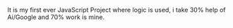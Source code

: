 It is my first ever JavaScript Project where logic is used, i take 30% help of Ai/Google and 70% work is mine.